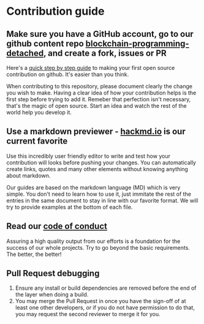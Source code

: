# Contribution guide

## Make sure you have a GitHub account, go to our github content repo [blockchain-programming-detached](https://github.com/Zurich-Blockchain-RnD/blockchain-programming-detached), and create a fork, issues or PR

Here's a [quick step by step guide](https://codeburst.io/a-step-by-step-guide-to-making-your-first-github-contribution-5302260a2940) to making your first open source contribution on github. It's easier than you think. 

When contributing to this repository, please document clearly the change you wish to make. Having a clear idea of how your contribution helps is the first step before trying to add it. Remeber that perfection isn't necessary, that's the magic of open source. Start an idea and watch the rest of the world help you develop it.

## Use a markdown previewer - [hackmd.io](https://hackmd.io) is our current favorite
Use this incredibly user friendly editor to write and test how your contribution will looks before pushing your changes. You can automatically create links, quotes and many other elements without knowing anything about markdown.

Our guides are based on the markdown language (MD) which is very simple. You don't need to learn how to use it, just  immitate the rest of the entries in the same document to stay in line with our favorite format. We will try to provide examples at the bottom of each file.

## Read our [code of conduct](https://github.com/Zurich-Blockchain-RnD/ethdocs/blob/master/about/codeofconduct.md)

Assuring a high quality output from our efforts is a foundation for the success of our whole projects. Try to go beyond the basic requirements. The better, the better!
## Pull Request debugging

1. Ensure any install or build dependencies are removed before the end of the layer when doing a build.
2. You may merge the Pull Request in once you have the sign-off of at least one other developers, or if you do not have permission to do that, you may request the second reviewer to merge it for you.

